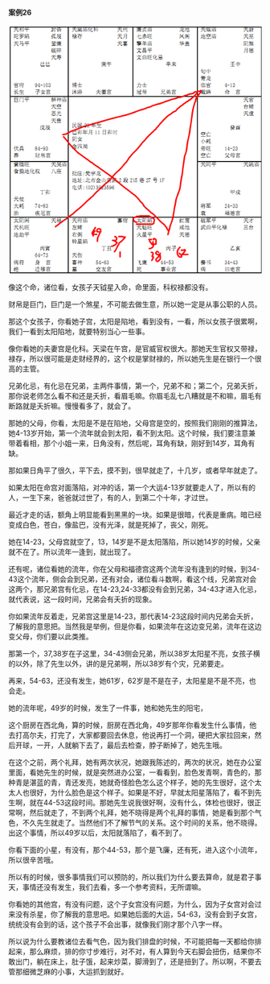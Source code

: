 #### 案例26 

![图片](../img/案例26卯.jpg)

像这个命，诸位看，女孩子天钺星入命，命里面，科权禄都没有。

财帛是巨门，巨门是一个煞星，不可能去做生意，所以她一定是从事公职的人员。

那这个女孩子，你看她子宫，太阳是陷地，看到没有，一看，所以女孩子很累啊，我们一看到太阳陷地，就要特别当心一些事。

像你看她的夫妻宫是化科。天梁在午宫，是官威官权很大。那她天生官权又带禄，禄存，所以很可能是走财经界的，这个权是掌财禄的，所以她先生是在银行一个很高的主管。

兄弟化忌，有化忌在兄弟，主两件事情，第一个，兄弟不和；第二个，兄弟夭折，那你说老师怎么看不和还是夭折，看眉毛嘛。你眉毛乱七八糟就是不和嘛，眉毛有断路就是夭折嘛。慢慢看多了，就会了。

那她的父母，你看，太阳是不是在陷地，父母宫是空的，按照我们刚刚的推算法，她4-13岁开始，第一个流年就会到太阳，看不到太阳。这个时候，我们要注意兼带着看相，那个小姐一来，日角没有，然后呢，耳角有缺，刚好到14岁，耳角有缺。

那如果日角平了很久，平下去，摸不到，很早就走了，十几岁，或者早年就走了。

如果太阳在命宫对面落陷，对冲的话，第一个大运4-13岁就要走人了，所以有的人，一生下来，爸爸就过世了，有的人，到第二个十年，才过世。

最近才走的话，额角上明显能看到黑黑的一块。如果是很暗，代表是重病。暗已经变成白色，苍白，像盐巴，没有光泽，就是死掉了，丧父，刚死。

她在14-23，父母宫就空了，13，14岁是不是太阳落陷，所以她14岁的时候，父亲就不在了。所以流年一逢到，就出现了。

还有呢，诸位看她的流年，你在父母和福德宫这两个流年没有逢到的时候，到34-43这个流年，侧会会到兄弟，还有对会，诸位看斗数啊，看这个线，兄弟宫对会这两个，那兄弟宫有化忌，在14-23,24-33都没有会到兄弟，34-43才进入化忌，就代表说，这一段时间，兄弟会有夭折的现象。

你如果流年反着走，兄弟宫这里是14-23，那代表14-23这段时间内兄弟会夭折，了解我的意思把。当然我是举例，但是你看，如果流年在这边变兄弟，流年在这边变父母，你们要以此类推。

那第一个，37,38岁在子这里，34-43侧会兄弟，所以38岁太阳星不亮，女孩子横的以外，除了先生以外，讲的是兄弟啊，所以38岁有个灾，兄弟要走。

再来，54-63，还没有发生，她61岁，62岁是不是在子，太阳星是不是不亮，也会走。

她的流年呢，49岁的时候，发生了一件事，她和她先生的阳宅，

这个厨房在西北角，算的时候，厨房在西北角，49岁那年你看发生什么事情，他去打高尔夫，打完了，大家都要回去休息，他说再打一个洞，硬把大家拉回来，然后开球，一开，人就躺下去了，最后去检查，脖子断掉了，她先生哦。

在这个之前，两个礼拜，她有两次状况，她跟我陈述的，两次的状况，她在办公室里面，看她先生的时候，就是突然进办公室，一看看到，脸色发青啊，青色的，那种青是湛蓝的青，青还发亮，她就奇怪脸色怎么这个样子，她的先生很好，这个太太人也很好，为什么脸色是这个样子。如果是不好，早就太阳星落陷了，看不到先生啊，就在44-53这段时间。那她先生说我很好啊，没有什么，体检也很好，很正常啊，然后就走了，不到两个礼拜，她不晓得是两个礼拜的事情，她是看到那个气色，不久先生就走了。当然他们不了解节气的关系。这个时间的关系，他不晓得。出这个事情，所以49岁以后，太阳就落陷了，看不到了。

你看下面的小星，有没有，那个44-53，那个是飞廉，还有死，进入这个小流年，所以很辛苦哦。

所以有的时候，很多事情我们可以预防的，所以我们为什么要去算命，就是君子事天，事情还没有发生，我们去看，多一个参考资料，无所谓嘛。

你看她的其他宫，有没有问题，这个子女宫没有问题，为什么，因为子女宫对会过来没有杀星，你了解我的意思吧。如果她后面的大运，54-63，没有会到子女宫，统统没有会到的话，这个孩子不会出事，就像我们刚才那个八字一样。

所以说为什么要教诸位去看气色，因为我们排盘的时候，不可能把每一天都给你排起来，那么麻烦，排的你寸步难行，对不对，有人算到今天右脚会扭伤，结果你不敢出门，躺在床上，肚子饿，起来炒菜，脚滑到了，还是扭到了。所以啊，不要去管那细微芝麻的小事，大运抓到就好。